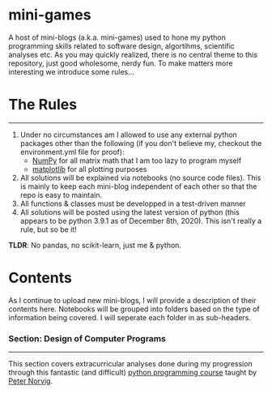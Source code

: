 # mini-games
A host of mini-blogs (a.k.a. mini-games) used to hone my python programming skills related to software design, algortihms, scientific analyses etc. As you may quickly realized, there is no central theme to this repository, just good wholesome, nerdy fun. To make matters more interesting we introduce some rules...

# The Rules
---
1. Under no circumstances am I allowed to use any external python packages other than the following (if you don't believe my, checkout the environment.yml file for proof):
    * [NumPy](https://numpy.org/) for all matrix math that I am too lazy to program myself
    * [matplotlib](https://matplotlib.org/) for all plotting purposes
2. All solutions will be explained via notebooks (no source code files). This is mainly to keep each mini-blog independent of each other so that the repo is easy to maintain.
3. All functions & classes must be developped in a test-driven manner
4. All solutions will be posted using the latest version of python (this appears to be python 3.9.1 as of December 8th, 2020). This isn't really a rule, but so be it! 

**TLDR**: No pandas, no scikit-learn, just me & python. 

# Contents
As I continue to upload new mini-blogs, I will provide a description of their contents here. Notebooks will be grouped into folders based on the type of information being covered. I will seperate each folder in as sub-headers.

### Section: Design of Computer Programs
---
This section covers extracurricular analyses done during my progression through this fantastic (and difficult) [python programming course](https://www.udacity.com/course/design-of-computer-programs--cs212?irclickid=1XKxDiz42xyLR7UwUx0Mo36DUkEyL815TR4DXI0&irgwc=1&utm_source=affiliate&utm_medium=&aff=315774&utm_term=&utm_campaign=__&utm_content=&adid=786224) taught by [Peter Norvig](https://norvig.com/).